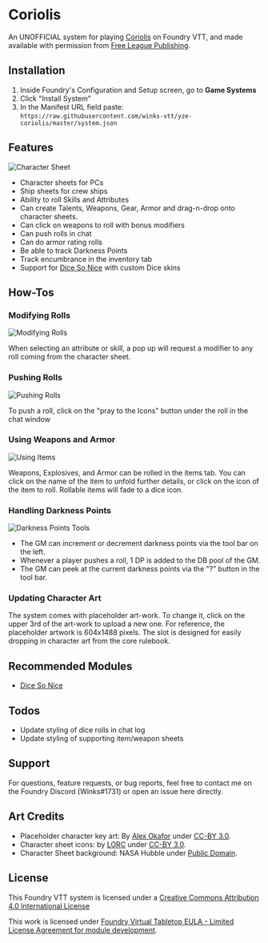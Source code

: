 # Coriolis

An UNOFFICIAL system for playing [Coriolis](https://frialigan.se/en/games/coriolis-2/) on Foundry VTT, and made available with permission from [Free League Publishing](http://freeleaguepublishing.com/).

## Installation

1. Inside Foundry's Configuration and Setup screen, go to **Game Systems**
2. Click "Install System"
3. In the Manifest URL field paste: `https://raw.githubusercontent.com/winks-vtt/yze-coriolis/master/system.json`

## Features

![Character Sheet](https://github.com/winks-vtt/yze-coriolis/raw/master/images/char_sheet_preview.png)

- Character sheets for PCs
- Ship sheets for crew ships
- Ability to roll Skills and Attributes
- Can create Talents, Weapons, Gear, Armor and drag-n-drop onto character sheets.
- Can click on weapons to roll with bonus modifiers
- Can push rolls in chat
- Can do armor rating rolls
- Be able to track Darkness Points
- Track encumbrance in the inventory tab
- Support for [Dice So Nice](https://gitlab.com/riccisi/foundryvtt-dice-so-nice) with custom Dice skins

## How-Tos

### Modifying Rolls

![Modifying Rolls](https://github.com/winks-vtt/yze-coriolis/raw/master/images/ht_modifier_rolls.gif)

When selecting an attribute or skill, a pop up will request a modifier to any roll coming from the character sheet.

### Pushing Rolls

![Pushing Rolls](https://github.com/winks-vtt/yze-coriolis/raw/master/images/ht_push_rolls.gif)

To push a roll, click on the "pray to the Icons" button under the roll in the chat window

### Using Weapons and Armor

![Using Items](https://github.com/winks-vtt/yze-coriolis/raw/master/images/ht_use_items.gif)

Weapons, Explosives, and Armor can be rolled in the items tab. You can click on the name of the item to unfold further details, or click on the icon of the item to roll. Rollable items will fade to a dice icon.

### Handling Darkness Points

![Darkness Points Tools](https://github.com/winks-vtt/yze-coriolis/raw/master/images/dp_bar.png)

- The GM can increment or decrement darkness points via the tool bar on the left.
- Whenever a player pushes a roll, 1 DP is added to the DB pool of the GM.
- The GM can peek at the current darkness points via the "?" button in the tool bar.

### Updating Character Art

The system comes with placeholder art-work. To change it, click on the upper 3rd of the art-work to upload a new one. For reference, the placeholder artwork is 604x1488 pixels. The slot is designed for easily dropping in character art from the core rulebook.

## Recommended Modules

- [Dice So Nice](https://gitlab.com/riccisi/foundryvtt-dice-so-nice)

## Todos

- Update styling of dice rolls in chat log
- Update styling of supporting item/weapon sheets

## Support

For questions, feature requests, or bug reports, feel free to contact me on the Foundry Discord (Winks#1731) or open an issue here directly.

## Art Credits

- Placeholder character key art: By [Alex Okafor](http://www.paradeofrain.com/) under [CC-BY 3.0](https://creativecommons.org/licenses/by/3.0/).
- Character sheet icons: by [LORC](https://lorcblog.blogspot.com/) under [CC-BY 3.0](https://creativecommons.org/licenses/by/3.0/).
- Character Sheet background: NASA Hubble under [Public Domain](https://hubblesite.org/about_us/copyright.php).

## License

This Foundry VTT system is licensed under a [Creative Commons Attribution 4.0 International License](https://creativecommons.org/licenses/by/4.0/)

This work is licensed under [Foundry Virtual Tabletop EULA - Limited License Agreement for module development](https://foundryvtt.com/article/license/).
